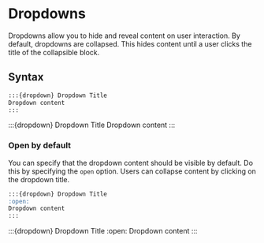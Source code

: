 # Dropdowns

Dropdowns allow you to hide and reveal content on user interaction. By default, dropdowns are collapsed. This hides content until a user clicks the title of the collapsible block.

## Syntax

```markdown
:::{dropdown} Dropdown Title
Dropdown content
:::
```

:::{dropdown} Dropdown Title
Dropdown content
:::

### Open by default

You can specify that the dropdown content should be visible by default. Do this by specifying the `open` option. Users can collapse content by clicking on the dropdown title.

```markdown
:::{dropdown} Dropdown Title
:open:
Dropdown content
:::
```

:::{dropdown} Dropdown Title
:open:
Dropdown content
:::
